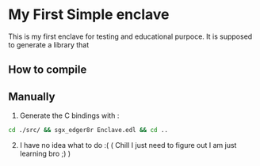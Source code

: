 # My First Simple enclave

This is my first enclave for testing and educational purpoce.
It is supposed to generate a library that

## How to compile

## Manually

1) Generate the C bindings with :

```bash
cd ./src/ && sgx_edger8r Enclave.edl && cd ..
```

2) I have no idea what to do :(
( Chill I just need to figure out I am just learning bro ;) )

